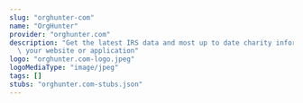 ```yaml
---
slug: "orghunter-com"
name: "OrgHunter"
provider: "orghunter.com"
description: "Get the latest IRS data and most up to date charity information for\
  \ your website or application"
logo: "orghunter.com-logo.jpeg"
logoMediaType: "image/jpeg"
tags: []
stubs: "orghunter.com-stubs.json"
---
```

